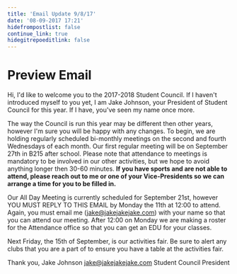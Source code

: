 ```yaml
---
title: 'Email Update 9/8/17'
date: '08-09-2017 17:21'
hidefrompostlist: false
continue_link: true
hidegitrepoeditlink: false
---
```


Preview Email
===
Hi,
I'd like to welcome you to the 2017-2018 Student Council.
If I haven't introduced myself to you yet, I am Jake Johnson, your President of Student Council for this year. If I have, you've seen my name once more.

The way the Council is run this year may be different then other years, however I'm sure you will be happy with any changes. To begin, we are holding regularly scheduled bi-monthly meetings on the second and fourth Wednesdays of each month. Our first regular meeting will be on September 27th in B215 after school. Please note that attendance to meetings is mandatory to be involved in our other activities, but we hope to avoid anything longer then 30-60 minutes. **If you have sports and are not able to attend, please reach out to me or one of your Vice-Presidents so we can arrange a time for you to be filled in.**

Our All Day Meeting is currently scheduled for September 21st, however YOU MUST REPLY TO THIS EMAIL by Monday the 11th at 12:00 to attend.
Again, you must email me (jake@jakejakejake.com) with your name so that you can attend our meeting. After 12:00 on Monday we are making a roster for the Attendance office so that you can get an EDU for your classes.

Next Friday, the 15th of September, is our activities fair. Be sure to alert any clubs that you are a part of to ensure you have a table at the activities fair.

Thank you,
Jake Johnson
jake@jakejakejake.com
Student Council President